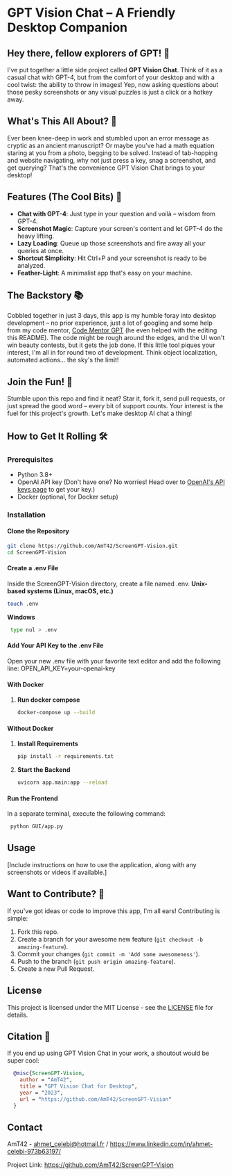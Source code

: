 # GPT Vision Chat – A Friendly Desktop Companion

## Hey there, fellow explorers of GPT! 🚀

I've put together a little side project called **GPT Vision Chat**. Think of it as a casual chat with GPT-4, but from the comfort of your desktop and with a cool twist: the ability to throw in images! Yep, now asking questions about those pesky screenshots or any visual puzzles is just a click or a hotkey away.

## What's This All About? 🤔

Ever been knee-deep in work and stumbled upon an error message as cryptic as an ancient manuscript? Or maybe you've had a math equation staring at you from a photo, begging to be solved. Instead of tab-hopping and website navigating, why not just press a key, snag a screenshot, and get querying? That's the convenience GPT Vision Chat brings to your desktop!

## Features (The Cool Bits) 🎉

- **Chat with GPT-4**: Just type in your question and voilà – wisdom from GPT-4.
- **Screenshot Magic**: Capture your screen's content and let GPT-4 do the heavy lifting.
- **Lazy Loading**: Queue up those screenshots and fire away all your queries at once.
- **Shortcut Simplicity**: Hit Ctrl+P and your screenshot is ready to be analyzed.
- **Feather-Light**: A minimalist app that's easy on your machine.

## The Backstory 📚

Cobbled together in just 3 days, this app is my humble foray into desktop development – no prior experience, just a lot of googling and some help from my code mentor, [Code Mentor GPT](https://chat.openai.com/g/g-zdGAIuWTl-code-mentor) (he even helped with the editing this README). The code might be rough around the edges, and the UI won't win beauty contests, but it gets the job done. If this little tool piques your interest, I'm all in for round two of development. Think object localization, automated actions... the sky's the limit!

## Join the Fun! 🎈

Stumble upon this repo and find it neat? Star it, fork it, send pull requests, or just spread the good word – every bit of support counts. Your interest is the fuel for this project's growth. Let's make desktop AI chat a thing!

## How to Get It Rolling 🛠️

### Prerequisites

- Python 3.8+
- OpenAI API key (Don't have one? No worries! Head over to [OpenAI's API keys page](https://platform.openai.com/api-keys) to get your key.)
- Docker (optional, for Docker setup)

### Installation

#### Clone the Repository
   ```bash
   git clone https://github.com/AmT42/ScreenGPT-Vision.git
   cd ScreenGPT-Vision
   ```
#### Create a .env File
Inside the ScreenGPT-Vision directory, create a file named .env. 
**Unix-based systems (Linux, macOS, etc.)**
   ```bash
   touch .env
   ```
**Windows**
  ```bash
   type nul > .env
   ```
#### Add Your API Key to the .env File
Open your new .env file with your favorite text editor and add the following line:
OPEN_API_KEY=your-openai-key

#### With Docker  
1. **Run docker compose**
   ```bash
   docker-compose up --build
   ```
#### Without Docker  
1. **Install Requirements**
   ```bash
   pip install -r requirements.txt
   ```
2. **Start the Backend**
   ```bash
   uvicorn app.main:app --reload
   ```

#### Run the Frontend
In a separate terminal, execute the following command:
```bash
 python GUI/app.py
 ```
## Usage

[Include instructions on how to use the application, along with any screenshots or videos if available.]

## Want to Contribute? 🤝

If you've got ideas or code to improve this app, I'm all ears! Contributing is simple:

1. Fork this repo.
2. Create a branch for your awesome new feature (`git checkout -b amazing-feature`).
3. Commit your changes (`git commit -m 'Add some awesomeness'`).
4. Push to the branch (`git push origin amazing-feature`).
5. Create a new Pull Request.

## License

This project is licensed under the MIT License - see the [LICENSE](LICENSE) file for details.

## Citation 📄

If you end up using GPT Vision Chat in your work, a shoutout would be super cool:

```bibtex
  @misc{ScreenGPT-Vision,
    author = "AmT42",
    title = "GPT Vision Chat for Desktop",
    year = "2023",
    url = "https://github.com/AmT42/ScreenGPT-Vision"
  }
  ```

## Contact

AmT42 - ahmet_celebi@hotmail.fr / https://www.linkedin.com/in/ahmet-celebi-973b63197/


Project Link: https://github.com/AmT42/ScreenGPT-Vision

    
